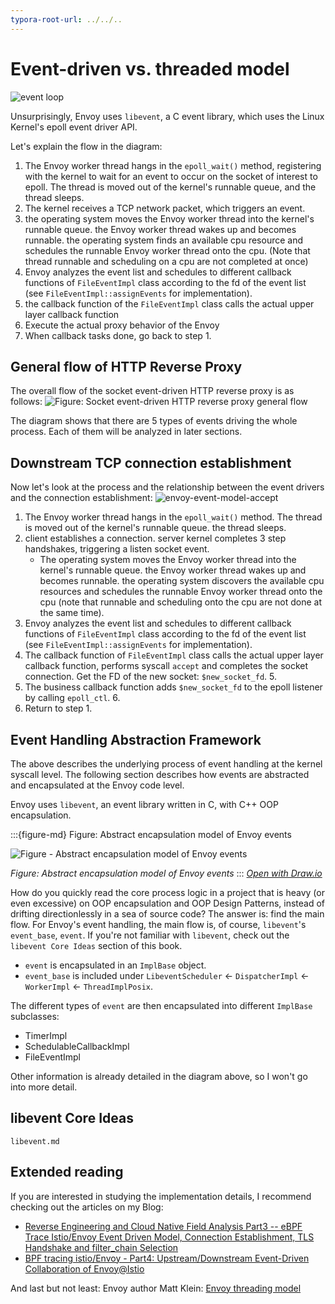 ```yaml
---
typora-root-url: ../../..
---
```


# Event-driven vs. threaded model

![event loop](/ch2-envoy/arch/event-driven/event-driven.assets/envoy-event-model-loop.drawio.svg)

Unsurprisingly, Envoy uses `libevent`, a C event library, which uses the Linux Kernel's epoll event driver API.

Let's explain the flow in the diagram:
1. The Envoy worker thread hangs in the `epoll_wait()` method, registering with the kernel to wait for an event to occur on the socket of interest to epoll. The thread is moved out of the kernel's runnable queue, and the thread sleeps. 
2. The kernel receives a TCP network packet, which triggers an event. 
3. the operating system moves the Envoy worker thread into the kernel's runnable queue. the Envoy worker thread wakes up and becomes runnable. the operating system finds an available cpu resource and schedules the runnable Envoy worker thread onto the cpu. (Note that thread runnable and scheduling on a cpu are not completed at once)
4. Envoy analyzes the event list and schedules to different callback functions of `FileEventImpl` class according to the fd of the event list (see `FileEventImpl::assignEvents` for implementation).
5. the callback function of the `FileEventImpl` class calls the actual upper layer callback function
6. Execute the actual proxy behavior of the Envoy
7. When callback tasks done, go back to step 1.



## General flow of HTTP Reverse Proxy

The overall flow of the socket event-driven HTTP reverse proxy is as follows:
![Figure: Socket event-driven HTTP reverse proxy general flow](/ch2-envoy/arch/event-driven/event-driven.assets/envoy-event-model-proxy.drawio.svg)

The diagram shows that there are 5 types of events driving the whole process. Each of them will be analyzed in later sections.

## Downstream TCP connection establishment

Now let's look at the process and the relationship between the event drivers and the connection establishment:
![envoy-event-model-accept](/ch2-envoy/arch/event-driven/event-driven.assets/envoy-event-model-accept.drawio.svg)


1. The Envoy worker thread hangs in the `epoll_wait()` method. The thread is moved out of the kernel's runnable queue. the thread sleeps.
2. client establishes a connection. server kernel completes 3 step handshakes, triggering a listen socket event.
   - The operating system moves the Envoy worker thread into the kernel's runnable queue. the Envoy worker thread wakes up and becomes runnable. the operating system discovers the available cpu resources and schedules the runnable Envoy worker thread onto the cpu (note that runnable and scheduling onto the cpu are not done at the same time).
3. Envoy analyzes the event list and schedules to different callback functions of `FileEventImpl` class according to the fd of the event list (see `FileEventImpl::assignEvents` for implementation).
4. The callback function of `FileEventImpl` class calls the actual upper layer callback function, performs syscall `accept` and completes the socket connection. Get the FD of the new socket: `$new_socket_fd`. 5.
5. The business callback function adds `$new_socket_fd` to the epoll listener by calling `epoll_ctl`. 6.
6. Return to step 1.



## Event Handling Abstraction Framework

The above describes the underlying process of event handling at the kernel syscall level. The following section describes how events are abstracted and encapsulated at the Envoy code level.

Envoy uses `libevent`, an event library written in C, with C++ OOP encapsulation.

:::{figure-md} Figure: Abstract encapsulation model of Envoy events

<img src="/ch2-envoy/arch/event-driven/event-driven.assets/abstract-event-model.drawio.svg" alt="Figure - Abstract encapsulation model of Envoy events">

*Figure: Abstract encapsulation model of Envoy events*
:::
*[Open with Draw.io](https://app.diagrams.net/?ui=sketch#Uhttps%3A%2F%2Fistio-insider.mygraphql.com%2Fzh_CN%2Flatest%2F_images%2Fabstract-event-model.drawio.svg)*



How do you quickly read the core process logic in a project that is heavy (or even excessive) on OOP encapsulation and OOP Design Patterns, instead of drifting directionlessly in a sea of source code? The answer is: find the main flow. For Envoy's event handling, the main flow is, of course, `libevent`'s `event_base`, `event`. If you're not familiar with `libevent`, check out the `libevent Core Ideas` section of this book.

- `event` is encapsulated in an `ImplBase` object. 
- `event_base` is included under `LibeventScheduler` <- `DispatcherImpl` <- `WorkerImpl` <- `ThreadImplPosix`.

The different types of `event` are then encapsulated into different `ImplBase` subclasses:
- TimerImpl
- SchedulableCallbackImpl
- FileEventImpl

Other information is already detailed in the diagram above, so I won't go into more detail.

## libevent Core Ideas

```{toctree}
libevent.md
```


## Extended reading

If you are interested in studying the implementation details, I recommend checking out the articles on my Blog:

 - [Reverse Engineering and Cloud Native Field Analysis Part3 -- eBPF Trace Istio/Envoy Event Driven Model, Connection Establishment, TLS Handshake and filter_chain Selection](https://blog.mygraphql.com/zh/posts/low-tec/trace/trace-istio/trace-istio-part3/)
 - [BPF tracing istio/Envoy - Part4: Upstream/Downstream Event-Driven Collaboration of Envoy@Istio](https://blog.mygraphql.com/en/posts/low-tec/trace/trace-istio/trace-istio-part4/)

And last but not least: Envoy author Matt Klein: [Envoy threading model](https://blog.envoyproxy.io/envoy-threading-model-a8d44b922310)